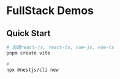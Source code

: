# FullStack Demos

## Quick Start

```sh
# 创建react-js, react-ts, vue-js, vue-ts
pnpm create vite

#
npx @nestjs/cli new 
```